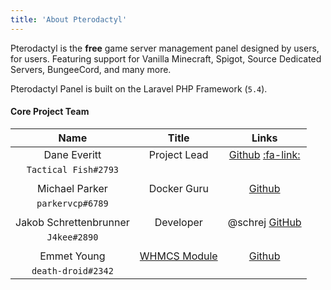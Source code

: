 ```yaml
---
title: 'About Pterodactyl'
---
```


Pterodactyl is the **free** game server management panel designed by users, for users. Featuring support for Vanilla Minecraft, Spigot, Source Dedicated Servers, BungeeCord, and many more. 

Pterodactyl Panel is built on the Laravel PHP Framework (`5.4`).

#### Core Project Team

| Name					| Title			| Links		|
|:---------------------:|:-------------:|:---------:|
| Dane Everitt			|Project Lead	|[Github](https://github.com/DaneEveritt) [:fa-link:](https://daneeveritt.com)|
| `Tactical Fish#2793`	|				|
|						|				|
| Michael Parker		|Docker Guru	|[Github](https://github.com/parkervcp)|
| `parkervcp#6789`		|				|
|						|				|
| Jakob Schrettenbrunner|Developer		|@schrej [GitHub](https://github.com/schrej)|
| `J4kee#2890`			|				|
|						|				|
| Emmet Young			|[WHMCS Module](https://github.com/hammerdawn/Pterodactyl-WHMCS)|[Github](https://github.com/death-droid) |
| `death-droid#2342`	|				|